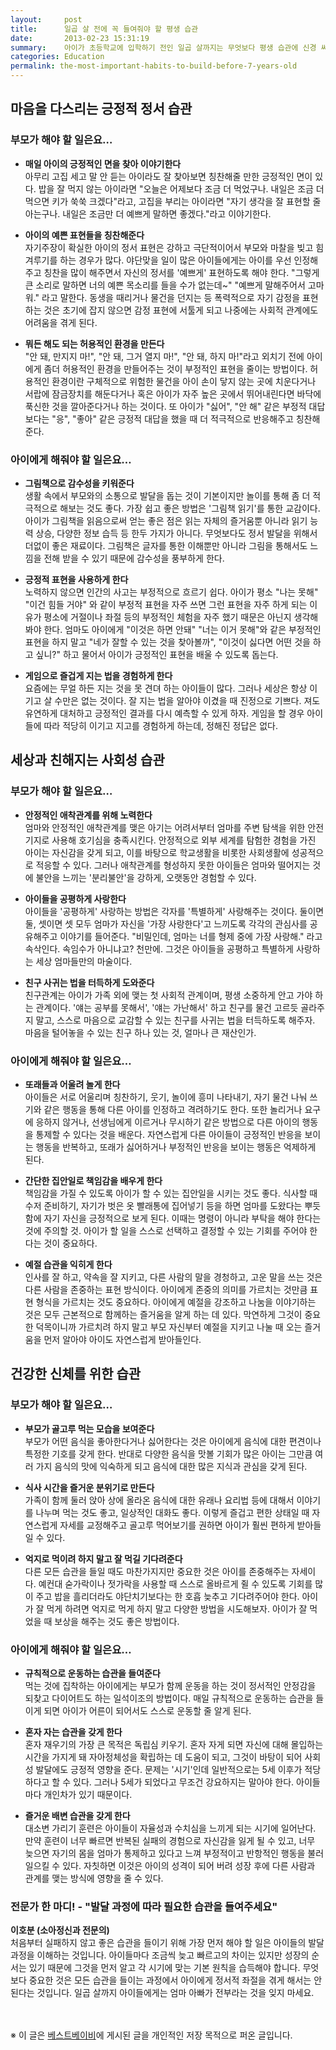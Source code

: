 ```yaml
---
layout:     post
title:      일곱 살 전에 꼭 들여줘야 할 평생 습관
date:       2013-02-23 15:31:19
summary:    아이가 초등학교에 입학하기 전인 일곱 살까지는 무엇보다 평생 습관에 신경 써야 한다. 본격적인 학습이 시작되기 전에 이전과는 전혀 다른 새로운 사회에서 아이가 잘 적응할 수 있도록 몸과 마음의 준비를 시켜야 하는 것. 정서적, 사회적, 신체적으로 필요한 평생 습관은 무엇인지 알아본다.
categories: Education
permalink: the-most-important-habits-to-build-before-7-years-old
---
```


## 마음을 다스리는 긍정적 정서 습관

### 부모가 해야 할 일은요…

* **매일 아이의 긍정적인 면을 찾아 이야기한다**      
아무리 고집 세고 말 안 듣는 아이라도 잘 찾아보면 칭찬해줄 만한 긍정적인 면이 있다. 밥을 잘 먹지 않는 아이라면 "오늘은 어제보다 조금 더 먹었구나. 내일은 조금 더 먹으면 키가 쑥쑥 크겠다"라고, 고집을 부리는 아이라면 "자기 생각을 잘 표현할 줄 아는구나. 내일은 조금만 더 예쁘게 말하면 좋겠다."라고 이야기한다.

* **아이의 예쁜 표현들을 칭찬해준다**      
자기주장이 확실한 아이의 정서 표현은 강하고 극단적이어서 부모와 마찰을 빚고 힘겨루기를 하는 경우가 많다. 야단맞을 일이 많은 아이들에게는 아이를 우선 인정해주고 칭찬을 많이 해주면서 자신의 정서를 '예쁘게' 표현하도록 해야 한다. "그렇게 큰 소리로 말하면 너의 예쁜 목소리를 들을 수가 없는데~" "예쁘게 말해주어서 고마워." 라고 말한다. 동생을 때리거나 물건을 던지는 등 폭력적으로 자기 감정을 표현하는 것은 초기에 잡지 않으면 감정 표현에 서툴게 되고 나중에는 사회적 관계에도 어려움을 겪게 된다.

* **뭐든 해도 되는 허용적인 환경을 만든다**      
"안 돼, 만지지 마!", "안 돼, 그거 열지 마!", "안 돼, 하지 마!"라고 외치기 전에 아이에게 좀더 허용적인 환경을 만들어주는 것이 부정적인 표현을 줄이는 방법이다. 허용적인 환경이란 구체적으로 위험한 물건을 아이 손이 닿지 않는 곳에 치운다거나 서랍에 잠금장치를 해둔다거나 혹은 아이가 자주 높은 곳에서 뛰어내린다면 바닥에 푹신한 것을 깔아준다거나 하는 것이다. 또 아이가 "싫어", "안 해" 같은 부정적 대답보다는 "응", "좋아" 같은 긍정적 대답을 했을 때 더 적극적으로 반응해주고 칭찬해준다.


### 아이에게 해줘야 할 일은요…

* **그림책으로 감수성을 키워준다**      
생활 속에서 부모와의 소통으로 발달을 돕는 것이 기본이지만 놀이를 통해 좀 더 적극적으로 해보는 것도 좋다. 가장 쉽고 좋은 방법은 '그림책 읽기'를 통한 교감이다. 아이가 그림책을 읽음으로써 얻는 좋은 점은 읽는 자체의 즐거움뿐 아니라 읽기 능력 상승, 다양한 정보 습득 등 한두 가지가 아니다. 무엇보다도 정서 발달을 위해서 더없이 좋은 재료이다. 그림책은 글자를 통한 이해뿐만 아니라 그림을 통해서도 느낌을 전해 받을 수 있기 때문에 감수성을 풍부하게 한다.

* **긍정적 표현을 사용하게 한다**      
노력하지 않으면 인간의 사고는 부정적으로 흐르기 쉽다. 아이가 평소 "나는 못해" "이건 힘들 거야" 와 같이 부정적 표현을 자주 쓰면 그런 표현을 자주 하게 되는 이유가 평소에 거절이나 좌절 등의 부정적인 체험을 자주 했기 때문은 아닌지 생각해봐야 한다. 엄마도 아이에게 "이것은 하면 안돼" "너는 이거 못해"와 같은 부정적인 표현을 하지 말고 "네가 잘할 수 있는 것을 찾아볼까", "이것이 싫다면 어떤 것을 하고 싶니?" 하고 물어서 아이가 긍정적인 표현을 배울 수 있도록 돕는다.

* **게임으로 즐겁게 지는 법을 경험하게 한다**      
요즘에는 무얼 하든 지는 것을 못 견뎌 하는 아이들이 많다. 그러나 세상은 항상 이기고 살 수만은 없는 것이다. 잘 지는 법을 알아야 이겼을 때 진정으로 기쁘다. 져도 유연하게 대처하고 긍정적인 결과를 다시 예측할 수 있게 하자. 게임을 할 경우 아이들에 따라 적당히 이기고 지고를 경험하게 하는데, 정해진 정답은 없다.



## 세상과 친해지는 사회성 습관

### 부모가 해야 할 일은요…

* **안정적인 애착관계를 위해 노력한다**      
엄마와 안정적인 애착관계를 맺은 아기는 어려서부터 엄마를 주변 탐색을 위한 안전기지로 사용해 호기심을 충족시킨다. 안정적으로 외부 세계를 탐험한 경험을 가진 아이는 자신감을 갖게 되고, 이를 바탕으로 학교생활을 비롯한 사회생활에 성공적으로 적응할 수 있다. 그러나 애착관계를 형성하지 못한 아이들은 엄마와 떨어지는 것에 불안을 느끼는 '분리불안'을 강하게, 오랫동안 경험할 수 있다.

* **아이들을 공평하게 사랑한다**      
아이들을 '공평하게' 사랑하는 방법은 각자를 '특별하게' 사랑해주는 것이다. 둘이면 둘, 셋이면 셋 모두 엄마가 자신을 '가장 사랑한다'고 느끼도록 각각의 관심사를 공유해주고 이야기를 들어준다. "비밀인데, 엄마는 너를 형제 중에 가장 사랑해." 라고 속삭인다. 속임수가 아니냐고? 천만에. 그것은 아이들을 공평하고 특별하게 사랑하는 세상 엄마들만의 마술이다.

* **친구 사귀는 법을 터득하게 도와준다**      
친구관계는 아이가 가족 외에 맺는 첫 사회적 관계이며, 평생 소중하게 안고 가야 하는 관계이다. '얘는 공부를 못해서', '얘는 가난해서' 하고 친구를 물건 고르듯 골라주지 말고, 스스로 마음으로 교감할 수 있는 친구를 사귀는 법을 터득하도록 해주자. 마음을 털어놓을 수 있는 친구 하나 있는 것, 얼마나 큰 재산인가.


### 아이에게 해줘야 할 일은요…

* **또래들과 어울려 놀게 한다**      
아이들은 서로 어울리며 칭찬하기, 웃기, 놀이에 흥미 나타내기, 자기 물건 나눠 쓰기와 같은 행동을 통해 다른 아이를 인정하고 격려하기도 한다. 또한 놀리거나 요구에 응하지 않거나, 선생님에게 이르거나 무시하기 같은 방법으로 다른 아이의 행동을 통제할 수 있다는 것을 배운다. 자연스럽게 다른 아이들이 긍정적인 반응을 보이는 행동을 반복하고, 또래가 싫어하거나 부정적인 반응을 보이는 행동은 억제하게 된다.

* **간단한 집안일로 책임감을 배우게 한다**      
책임감을 가질 수 있도록 아이가 할 수 있는 집안일을 시키는 것도 좋다. 식사할 때 수저 준비하기, 자기가 벗은 옷 빨래통에 집어넣기 등을 하면 엄마를 도왔다는 뿌듯함에 자기 자신을 긍정적으로 보게 된다. 이때는 명령이 아니라 부탁을 해야 한다는 것에 주의할 것. 아이가 할 일을 스스로 선택하고 결정할 수 있는 기회를 주어야 한다는 것이 중요하다.

* **예절 습관을 익히게 한다**      
인사를 잘 하고, 약속을 잘 지키고, 다른 사람의 말을 경청하고, 고운 말을 쓰는 것은 다른 사람을 존중하는 표현 방식이다. 아이에게 존중의 의미를 가르치는 것만큼 표현 형식을 가르치는 것도 중요하다. 아이에게 예절을 강조하고 나눔을 이야기하는 것은 모두 근본적으로 함께하는 즐거움을 알게 하는 데 있다. 막연하게 그것이 중요한 덕목이니까 가르치려 하지 말고 부모 자신부터 예절을 지키고 나눌 때 오는 즐거움을 먼저 알아야 아이도 자연스럽게 받아들인다.



## 건강한 신체를 위한 습관

### 부모가 해야 할 일은요…

* **부모가 골고루 먹는 모습을 보여준다**      
부모가 어떤 음식을 좋아한다거나 싫어한다는 것은 아이에게 음식에 대한 편견이나 특정한 기호를 갖게 한다. 반대로 다양한 음식을 맛볼 기회가 많은 아이는 그만큼 여러 가지 음식의 맛에 익숙하게 되고 음식에 대한 많은 지식과 관심을 갖게 된다.

* **식사 시간을 즐거운 분위기로 만든다**      
가족이 함께 둘러 앉아 상에 올라온 음식에 대한 유래나 요리법 등에 대해서 이야기를 나누며 먹는 것도 좋고, 일상적인 대화도 좋다. 이렇게 즐겁고 편한 상태일 때 자연스럽게 자세를 교정해주고 골고루 먹어보기를 권하면 아이가 훨씬 편하게 받아들일 수 있다.

* **억지로 먹이려 하지 말고 잘 먹길 기다려준다**      
다른 모든 습관을 들일 때도 마찬가지지만 중요한 것은 아이를 존중해주는 자세이다. 예컨대 숟가락이나 젓가락을 사용할 때 스스로 올바르게 쥘 수 있도록 기회를 많이 주고 밥을 흘리더라도 야단치기보다는 한 호흡 늦추고 기다려주어야 한다. 아이가 잘 먹게 하려면 억지로 먹게 하지 말고 다양한 방법을 시도해보자. 아이가 잘 먹었을 때 보상을 해주는 것도 좋은 방법이다.


### 아이에게 해줘야 할 일은요…

* **규칙적으로 운동하는 습관을 들여준다**      
먹는 것에 집착하는 아이에게는 부모가 함께 운동을 하는 것이 정서적인 안정감을 되찾고 다이어트도 하는 일석이조의 방법이다. 매일 규칙적으로 운동하는 습관을 들이게 되면 아이가 어른이 되어서도 스스로 운동할 줄 알게 된다.

* **혼자 자는 습관을 갖게 한다**      
혼자 재우기의 가장 큰 목적은 독립심 키우기. 혼자 자게 되면 자신에 대해 몰입하는 시간을 가지게 돼 자아정체성을 확립하는 데 도움이 되고, 그것이 바탕이 되어 사회성 발달에도 긍정적 영향을 준다. 문제는 '시기'인데 일반적으로는 5세 이후가 적당하다고 할 수 있다. 그러나 5세가 되었다고 무조건 강요하지는 말아야 한다. 아이들마다 개인차가 있기 때문이다.

* **즐거운 배변 습관을 갖게 한다**      
대소변 가리기 훈련은 아이들이 자율성과 수치심을 느끼게 되는 시기에 일어난다. 만약 훈련이 너무 빠르면 반복된 실패의 경험으로 자신감을 잃게 될 수 있고, 너무 늦으면 자기의 몸을 엄마가 통제하고 있다고 느껴 부정적이고 반항적인 행동을 불러일으킬 수 있다. 자칫하면 이것은 아이의 성격이 되어 버려 성장 후에 다른 사람과 관계를 맺는 방식에 영향을 줄 수 있다.



### 전문가 한 마디! - "발달 과정에 따라 필요한 습관을 들여주세요"	
**이호분 (소아정신과 전문의)**      
처음부터 실패하지 않고 좋은 습관을 들이기 위해 가장 먼저 해야 할 일은 아이들의 발달 과정을 이해하는 것입니다. 아이들마다 조금씩 늦고 빠르고의 차이는 있지만 성장의 순서는 있기 때문에 그것을 먼저 알고 각 시기에 맞는 기본 원칙을 습득해야 합니다. 무엇보다 중요한 것은 모든 습관을 들이는 과정에서 아이에게 정서적 좌절을 겪게 해서는 안 된다는 것입니다. 일곱 살까지 아이들에게는 엄마 아빠가 전부라는 것을 잊지 마세요.


<br /><br />
※ 이 글은 [베스트베이비](http://www.ibestbaby.co.kr)에 게시된 글을 개인적인 저장 목적으로 퍼온 글입니다.